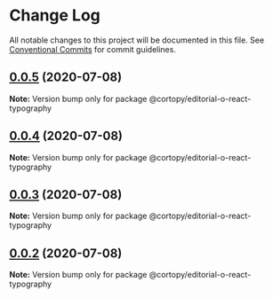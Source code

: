 # Change Log

All notable changes to this project will be documented in this file.
See [Conventional Commits](https://conventionalcommits.org) for commit guidelines.

## [0.0.5](https://github.com/cortopy/monorepo-demo/compare/v0.0.4...v0.0.5) (2020-07-08)

**Note:** Version bump only for package @cortopy/editorial-o-react-typography





## [0.0.4](https://github.com/cortopy/monorepo-demo/compare/v0.0.3...v0.0.4) (2020-07-08)

**Note:** Version bump only for package @cortopy/editorial-o-react-typography





## [0.0.3](https://github.com/cortopy/monorepo-demo/compare/v0.0.2...v0.0.3) (2020-07-08)

**Note:** Version bump only for package @cortopy/editorial-o-react-typography





## [0.0.2](https://github.com/cortopy/monorepo-demo/compare/v0.0.1...v0.0.2) (2020-07-08)

**Note:** Version bump only for package @cortopy/editorial-o-react-typography
